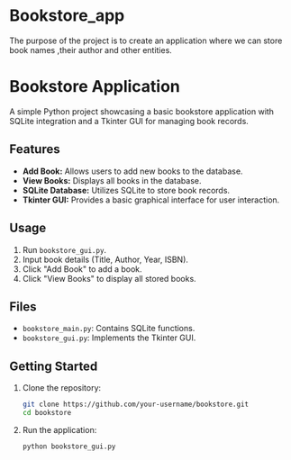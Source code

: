 # Bookstore_app
The purpose of the project is to create an application where we can store book names ,their author and other entities.


# Bookstore Application

A simple Python project showcasing a basic bookstore application with SQLite integration and a Tkinter GUI for managing book records.

## Features

- **Add Book:** Allows users to add new books to the database.
- **View Books:** Displays all books in the database.
- **SQLite Database:** Utilizes SQLite to store book records.
- **Tkinter GUI:** Provides a basic graphical interface for user interaction.

## Usage

1. Run `bookstore_gui.py`.
2. Input book details (Title, Author, Year, ISBN).
3. Click "Add Book" to add a book.
4. Click "View Books" to display all stored books.

## Files

- `bookstore_main.py`: Contains SQLite functions.
- `bookstore_gui.py`: Implements the Tkinter GUI.

## Getting Started

1. Clone the repository:
    ```bash
    git clone https://github.com/your-username/bookstore.git
    cd bookstore
    ```

2. Run the application:
    ```bash
    python bookstore_gui.py
    ```




